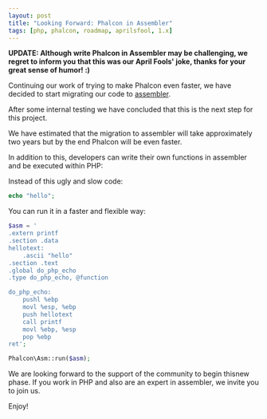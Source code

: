 ```yaml
---
layout: post
title: "Looking Forward: Phalcon in Assembler"
tags: [php, phalcon, roadmap, aprilsfool, 1.x]
---
```


**UPDATE: Although write Phalcon in Assembler may be challenging, we regret to inform you that this was our April Fools' joke, thanks for your great sense of humor! :)**

Continuing our work of trying to make Phalcon even faster, we have decided to start migrating our code to [assembler](http://en.wikipedia.org/wiki/Assembly_language).

<!--more-->
After some internal testing we have concluded that this is ​the next step for this project.

We have​ estimated ​that the migration to assembler will take approximately two years but by the end Phalcon will be even faster.

In addition to this, developers can write their own functions in assembler and be executed within PHP:

Instead of this ugly and slow code:

```php
echo "hello";
```

You can run it in a faster and flexible way:

```php
$asm = '
.extern printf
.section .data
hellotext:
    .ascii "hello"
.section .text
.global do_php_echo
.type do_php_echo, @function

do_php_echo:
    pushl %ebp
    movl %esp, %ebp
    push hellotext
    call printf
    movl %ebp, %esp
    pop %ebp
ret';

Phalcon\Asm::run($asm);
```

We are looking forward to the support of the community to begin this​ new phase. If you work in PHP and also are an expert in assembler, we invite you to join us.

Enjoy!
